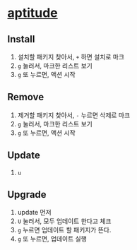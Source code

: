 # [aptitude](https://help.ubuntu.com/12.10/serverguide/aptitude.html)


## Install

1. 설치할 패키지 찾아서, `+` 하면 설치로 마크
1. `g` 눌러서, 마크한 리스트 보기
1. `g` 또 누르면, 액션 시작

## Remove

1. 제거할 패키지 찾아서, `-` 누르면 삭제로 마크
1. `g` 눌러서, 마크한 리스트 보기
1. `g` 또 누르면, 액션 시작

## Update

1. `u` 

## Upgrade

1. update 먼저
1. `U` 눌러서, 모두 업데이트 한다고 체크
1. `g` 누르면 업데이트 할 패키지가 뜬다.
1. `g` 또 누르면, 업데이트 실행